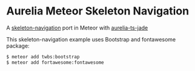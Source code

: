 # Aurelia Meteor Skeleton Navigation

A [skeleton-navigation](http://github.com/aurelia/skeleton-navigation) port in Meteor with [aurelia-ts-jade](http://github.com/tsumina/aurelia-meteor)

This skeleton-navigation example uses Bootstrap and fontawesome package:

```bash
$ meteor add twbs:bootstrap
$ meteor add fortawesome:fontawesome
```
